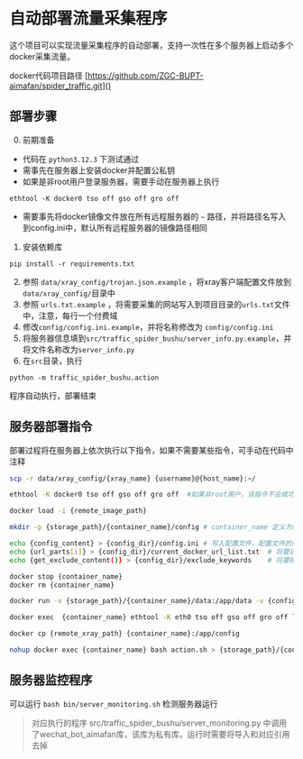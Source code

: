 # 自动部署流量采集程序

这个项目可以实现流量采集程序的自动部署，支持一次性在多个服务器上启动多个docker采集流量。

docker代码项目路径 [https://github.com/ZGC-BUPT-aimafan/spider_traffic.git]()

## 部署步骤

0. 前期准备
- 代码在 `python3.12.3` 下测试通过
- 需事先在服务器上安装docker并配置公私钥
- 如果是非root用户登录服务器，需要手动在服务器上执行
```
ethtool -K docker0 tso off gso off gro off
```
- 需要事先将docker镜像文件放在所有远程服务器的 `~` 路径，并将路径名写入到config.ini中，默认所有远程服务器的镜像路径相同

1. 安装依赖库
```
pip install -r requirements.txt
```
2. 参照 `data/xray_config/trojan.json.example` ，将xray客户端配置文件放到`data/xray_config/`目录中
3. 参照 `urls.txt.example` ，将需要采集的网站写入到项目目录的`urls.txt`文件中，注意，每行一个付费域
4. 修改`config/config.ini.example`，并将名称修改为 `config/config.ini`
5. 将服务器信息填到`src/traffic_spider_bushu/server_info.py.example`，并将文件名称改为`server_info.py`
6. 在`src`目录，执行
```
python -m traffic_spider_bushu.action
```
程序自动执行，部署结束


## 服务器部署指令

部署过程将在服务器上依次执行以下指令，如果不需要某些指令，可手动在代码中注释

```bash
scp -r data/xray_config/{xray_name} {username}@{host_name}:~/

ethtool -K docker0 tso off gso off gro off  #如果非root用户，该指令不会成功

docker load -i {remote_image_path}

mkdir -p {storage_path}/{container_name}/config # container_name 定义为spider_traffic_i，i是docker序号，从0开始

echo {config_content} > {config_dir}/config.ini # 写入配置文件，配置文件的内容在代码中定义
echo {url_parts[i]} > {config_dir}/current_docker_url_list.txt  # 将要访问的url写入文件，该docker要访问的url为全部url的1/n份，其中n为开启的docker的数量
echo {get_exclude_content()} > {config_dir}/exclude_keywords    # 将要排除的内容写入文件，排除的内容在代码中定义

docker stop {container_name}
docker rm {container_name}

docker run -v {storage_path}/{container_name}/data:/app/data -v {config_dir}:/app/config -v {storage_path}/{container_name}/logs:/app/logs --privileged -itd --name {container_name} {image_name} /bin/bash

docker exec  {container_name} ethtool -K eth0 tso off gso off gro off lro off   # docker内关闭合并包

docker cp {remote_xray_path} {container_name}:/app/config

nohup docker exec {container_name} bash action.sh > {storage_path}/{container_name+'.log'} 2>&1 &   # 后台执行采集指令，并输出日志
```

## 服务器监控程序
可以运行 `bash bin/server_monitoring.sh` 检测服务器运行
> 对应执行的程序 src/traffic_spider_bushu/server_monitoring.py 中调用了wechat_bot_aimafan库，该库为私有库，运行时需要将导入和对应引用去掉